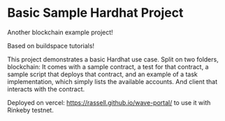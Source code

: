 # Basic Sample Hardhat Project

Another blockchain example project!

Based on buildspace tutorials!

This project demonstrates a basic Hardhat use case. Split on two folders, blockchain: It comes with a sample contract, a test for that contract, a sample script that deploys that contract, and an example of a task implementation, which simply lists the available accounts. And client that interacts with the contract.

Deployed on vercel: https://rassell.github.io/wave-portal/ to use it with Rinkeby testnet.
